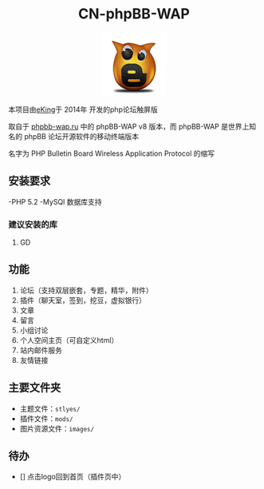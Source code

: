 <h1 align="center">CN-phpBB-WAP</h1> 

<p align="center"><img src="/images/logo.png"></p>

本项目由[eKing](https://github.com/eKing-one)于 2014年 开发的php论坛触屏版

取自于 [phpbb-wap.ru](phpbb-wap.ru) 中的 phpBB-WAP v8 版本，而 phpBB-WAP 是世界上知名的 phpBB 论坛开源软件的移动终端版本

名字为 PHP Bulletin Board Wireless Application Protocol 的缩写

## 安装要求

-PHP 5.2
-MySQl 数据库支持

### 建议安装的库

1. GD 

## 功能

1. 论坛（支持双层嵌套，专题，精华，附件）
2. 插件（聊天室，签到，挖豆，虚拟银行）
3. 文章
4. 留言
5. 小组讨论
6. 个人空间主页（可自定义html）
7. 站内邮件服务
8. 友情链接

## 主要文件夹

- 主题文件：`stlyes/`
- 插件文件：`mods/`
- 图片资源文件：`images/`
  
## 待办

- [] 点击logo回到首页（插件页中）
